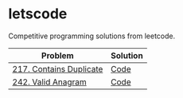 # letscode
Competitive programming solutions from leetcode.

| Problem                                                                      | Solution                                                                             |
|------------------------------------------------------------------------------|--------------------------------------------------------------------------------------|
| [217. Contains Duplicate](https://leetcode.com/problems/contains-duplicate/) | [Code](https://github.com/sameer1612/letscode/blob/main/codes/contains-duplicate.py) |
| [242. Valid Anagram](https://leetcode.com/problems/valid-anagram/)           | [Code](https://github.com/sameer1612/letscode/blob/main/codes/valid-anagram.py)      |
